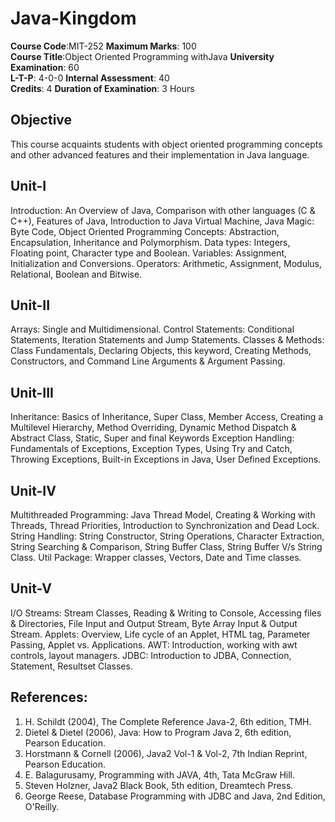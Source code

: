 # Java-Kingdom

__Course Code__:MIT-252                                            __Maximum Marks__: 100 <br>
__Course Title__:Object Oriented Programming withJava              __University Examination__: 60 <br>
__L-T-P__: 4-0-0                                                   __Internal Assessment__: 40 <br>
__Credits__: 4                                                     __Duration of Examination__: 3 Hours <br>

## Objective
This course acquaints students with object oriented programming concepts and other advanced
features and their implementation in Java language.

## Unit-I
Introduction: An Overview of Java, Comparison with other languages (C & C++), Features of
Java, Introduction to Java Virtual Machine, Java Magic: Byte Code, Object Oriented
Programming Concepts: Abstraction, Encapsulation, Inheritance and Polymorphism.
Data types: Integers, Floating point, Character type and Boolean. Variables: Assignment,
Initialization and Conversions. Operators: Arithmetic, Assignment, Modulus, Relational,
Boolean and Bitwise.

## Unit-II
Arrays: Single and Multidimensional. Control Statements: Conditional Statements, Iteration
Statements and Jump Statements. Classes & Methods: Class Fundamentals, Declaring Objects,
this keyword, Creating Methods, Constructors, and Command Line Arguments & Argument
Passing.

## Unit-III
Inheritance: Basics of Inheritance, Super Class, Member Access, Creating a Multilevel
Hierarchy, Method Overriding, Dynamic Method Dispatch & Abstract Class, Static, Super and
final Keywords
Exception Handling: Fundamentals of Exceptions, Exception Types, Using Try and Catch,
Throwing Exceptions, Built-in Exceptions in Java, User Defined Exceptions.

## Unit-IV
Multithreaded Programming: Java Thread Model, Creating & Working with Threads, Thread
Priorities, Introduction to Synchronization and Dead Lock. String Handling: String Constructor,
String Operations, Character Extraction, String Searching & Comparison, String Buffer Class,
String Buffer V/s String Class. Util Package: Wrapper classes, Vectors, Date and Time classes.

## Unit-V
I/O Streams: Stream Classes, Reading & Writing to Console, Accessing files & Directories, File
Input and Output Stream, Byte Array Input & Output Stream. Applets: Overview, Life cycle of an
Applet, HTML tag, Parameter Passing, Applet vs. Applications. AWT: Introduction, working
with awt controls, layout managers. JDBC: Introduction to JDBA, Connection, Statement,
Resultset Classes.

## References:
1. H. Schildt (2004), The Complete Reference Java-2, 6th edition, TMH.
2. Dietel & Dietel (2006), Java: How to Program Java 2, 6th edition, Pearson Education.
3. Horstmann & Cornell (2006), Java2 Vol-1 & Vol-2, 7th Indian Reprint, Pearson
Education.
4. E. Balagurusamy, Programming with JAVA, 4th, Tata McGraw Hill.
5. Steven Holzner, Java2 Black Book, 5th edition, Dreamtech Press.
6. George Reese, Database Programming with JDBC and Java, 2nd Edition, O'Reilly.

